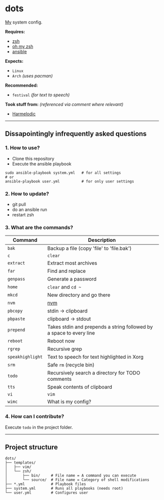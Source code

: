 # **dots**

[My](https://github.com/Joe-Dowd) system config.

**Requires:** 
 - [zsh](https://sourceforge.net/projects/zsh)
 - [oh my zsh](https://github.com/ohmyzsh/ohmyzsh)
 - [ansible](https://www.ansible.com/)

**Expects:**
 - `Linux`
 - `Arch` *(uses pacman)*

**Recommended:**
 - `festival` *(for text to speech)*

**Took stuff from:** *(referenced via comment where relevant)*
- [Harmelodic](https://gitlab.com/Harmelodic/dots)

---

## Dissapointingly infrequently asked questions
### **1. How to use?**
 - Clone this repository
 - Execute the ansible playbook

```
sudo ansible-playbook system.yml   # for all settings
# or
ansible-playbook user.yml          # for only user settings
```

### **2. How to update?**
 - git pull
 - do an ansible run
 - restart zsh

### **3. What are the commands?**
| Command | Description |
| --- | ----------- |
| `bak` | Backup a file (copy 'file' to 'file.bak') |
| `c` | `clear` |
| `extract` | Extract most archives |
| `far` | Find and replace |
| `genpass` | Generate a password |
| `home` | `clear` and `cd ~` |
| `mkcd` | New directory and go there |
| `nvm` | [nvm](https://github.com/nvm-sh/nvm) |
| `pbcopy` | stdin -> clipboard |
| `pbpaste` | clipboard -> stdout |
| `prepend` | Takes stdin and prepends a string followed by a space to every line |
| `reboot` | Reboot now |
| `rgrep` | Recursive grep |
| `speakhighlight` | Text to speech for text highlighted in Xorg |
| `srm` | Safe `rm` (recycle bin) |
| `todo` | Recursively search a directory for TODO comments |
| `tts` | Speak contents of clipboard |
| `vi` | `vim` |
| `wimc` | What is my config? |


### **4. How can I contribute?**

Execute `todo` in the project folder.

---

## **Project structure**

```
dots/
├── templates/
│   ├── vim/
│   └── zsh/
│       ├── bin/     # File name = A command you can execute
│       └── source/  # File name = Category of shell modifications
├── *.yml            # Playbook files
├── system.yml       # Runs all playbooks (needs root)
└── user.yml         # Configures user
```